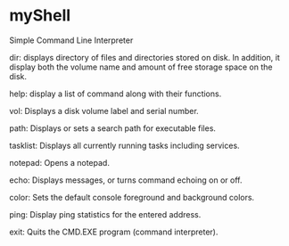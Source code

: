 # myShell
Simple Command Line Interpreter

dir: displays directory of files and directories stored on disk. In addition, it display both the volume name and amount of free storage space on the disk.

help: display a list of command along with their functions.

vol: Displays a disk volume label and serial number.

path: Displays or sets a search path for executable files.

tasklist: Displays all currently running tasks including services.

notepad: Opens a notepad.

echo: Displays messages, or turns command echoing on or off.

color: Sets the default console foreground and background colors.

ping: Display ping statistics for the entered address.

exit: Quits the CMD.EXE program (command interpreter).
